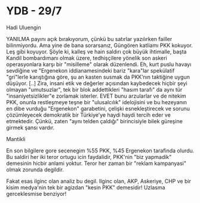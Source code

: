 # YDB - 29/7

Hadi Uluengin

YANILMA payını açık bırakıyorum, çünkü bu satırlar yazılırken failler bilinmiyordu. Ama yine de bana sorarsanız, Güngören katliamı PKK kokuyor. Leş gibi koyuyor. Şöyle ki, kalleş ve hain saldırı çok büyük ihtimalle, başta Kandil bombardımanı olmak üzere, tedhişçilere yönelik son askeri operasyonlara karşı bir "misilleme" olarak düzenlendi. Eh, kurt puslu havayı sevdiğine ve "Ergenekon iddianamesindeki bariz "kara"lar spekülatif "gri"lerle karıştığına göre, şu an kasten susmak da PKK’nın taktiğine uygun düşüyor. [..] Zira, insani etik ve değerler açısından kaybedecek hiçbir şeyi olmayan "umutsuzlar", tek bir blok addettikleri "hasım tarafı" da aynı tür "insaniyetsizlikler"e zorlamak isterler. EVET bunu arzularlar ve de nitekim PKK, onunla restleşmeye teşne bir "ulusalcılık" idelojisini ve bu hezeyanın en dibe vurduğu "Ergenekon" garabetini, çelişki esnekleştirecek ve sorunu çözümleyecek demokratik bir Türkiye’ye haydi haydi tercih eder ve etmektedir. Çünkü, zaten "aynı telden çaldığı" birincisiyle bilek güreşine girmek şansı vardır.

Mantikli

En son bilgilere gore secenegim %55 PKK, %45 Ergenekon tarafinda olurdu. Bu saldiri her iki teror ortugu icin faydalidir, PKK'nin "biz yapmadik" demesinin hicbir anlami yoktur. Teror her zaman bir "reklam kampanyasi" olmak zorunda degildir.

Fakat esas ilginc olan analiz bu degil. Ilginc olan, AKP, Askeriye, CHP ve bir kisim medya'nin tek bir agizdan "kesin PKK" demesidir! Uzlasma gerceklesmise benziyor!

